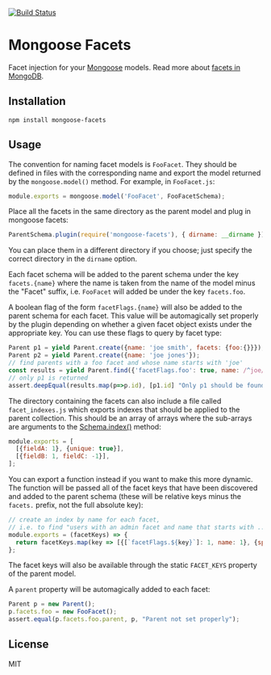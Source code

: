 
[![Build Status](https://travis-ci.org/danieldkim/mongoose-facets.svg?branch=master)](https://travis-ci.org/danieldkim/mongoose-facets)

# Mongoose Facets

Facet injection for your [Mongoose](http://mongoosejs.com/) models.  Read more
about [facets in MongoDB](https://medium.com/@danieldkim/facets-in-mongodb-be2795144d5a#.lcc88xe0u).

## Installation

```
npm install mongoose-facets
```

## Usage

The convention for naming facet models is `FooFacet`.  They should be defined
in files with the corresponding name and export the model returned by the
`mongoose.model()` method.  For example, in `FooFacet.js`:

```javascript
module.exports = mongoose.model('FooFacet', FooFacetSchema);
```

Place all the facets in the same directory as the parent model and plug in mongoose facets:

```javascript
ParentSchema.plugin(require('mongoose-facets'), { dirname: __dirname });
```

You can place them in a different directory if you choose; just specify the
correct directory in the `dirname` option.

Each facet schema will be added to the parent schema under the key
`facets.{name}` where the name is taken from the name of the model minus the
"Facet" suffix, i.e. `FooFacet` will added be under the key `facets.foo`.

A boolean flag of the form `facetFlags.{name}` will also be added to the
parent schema for each facet. This value will be automagically set properly by
the plugin depending on whether a given facet object exists under the
appropriate key. You can use these flags to query by facet type:

```javascript
Parent p1 = yield Parent.create({name: 'joe smith', facets: {foo:{}}});
Parent p2 = yield Parent.create({name: 'joe jones'});
// find parents with a foo facet and whose name starts with 'joe'
const results = yield Parent.find({'facetFlags.foo': true, name: /^joe/}).exec();
// only p1 is returned
assert.deepEqual(results.map(p=>p.id), [p1.id] "Only p1 should be found");
```

The directory containing the facets can also include a file called
`facet_indexes.js` which exports indexes that should be applied to the parent
collection.  This should be an array of arrays where the sub-arrays are
arguments to the [Schema.index()](http://mongoosejs.com/docs/api.html#schema_Schema-index)
method:

```javascript
module.exports = [
  [{fieldA: 1}, {unique: true}],
  [{fieldB: 1, fieldC: -1}],
];
```

You can export a function instead if you want to make this more dynamic.  The
function will be passed all of the facet keys that have been discovered and
added to the parent schema (these will be relative keys minus the `facets.`
prefix, not the full absolute key):

```javascript
// create an index by name for each facet, 
// i.e. to find "users with an admin facet and name that starts with ..."
module.exports = (facetKeys) => {
  return facetKeys.map(key => [{[`facetFlags.${key}`]: 1, name: 1}, {sparse: true}]);
};
```

The facet keys will also be available through the static `FACET_KEYS` property
of the parent model.

A `parent` property will be automagically added to each facet:

```javascript
Parent p = new Parent();
p.facets.foo = new FooFacet();
assert.equal(p.facets.foo.parent, p, "Parent not set properly");
```

## License

MIT